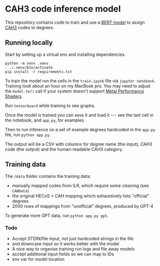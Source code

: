 # CAH3 code inference model

This repository contains code to train and use a [BERT
model](https://en.wikipedia.org/wiki/BERT_(language_model)) to
assign [CAH3](https://www.hesa.ac.uk/support/documentation/hecos/cah)
codes to degrees.

## Running locally

Start by setting up a virtual env and installing dependencies.

    python -m venv .venv
    . ./.venv/bin/activate
    pip install -r requirements.txt

To train the model run the cells in the `train.ipynb` file via
`jupyter notebook`. Training took about an hour on my MacBook pro. You
may need to adjust the `model.to()` call if your system doesn't support
[Metal Performance
Shaders](https://huggingface.co/docs/accelerate/usage_guides/mps).

Run `tensorboard` while training to see graphs.

Once the model is trained you can save it and load it --- see the last
cell in the notebook, and `app.py`, for examples.

Then to run inference on a set of example degrees hardcoded in the
`app.py` file, run `python app.py`.

The output will be a CSV with columns for degree name (the input), CAH3
code (the output) and the human-readable CAH3 category.

## Training data

The `/data` folder contains the training data:

- manually mapped codes from ILR, which require some cleaning (see
  `CAHData`)
- the original HECoS \> CAH mapping which exhaustively lists
  "official" degrees
- 2000 rows of mappings from "unofficial" degrees, produced by GPT-4

To generate more GPT data, run `python app.py gpt`.

### Todo

- Accept STDIN/file input, not just hardcoded strings in the file
- and downcase input so it works better with the model
- A nice way to organise training run logs and file away models
- accept additional input fields so we can map to IDs
- env var for model location
